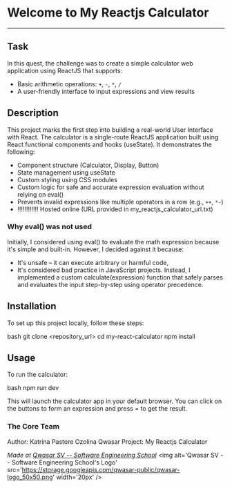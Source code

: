 # Welcome to My Reactjs Calculator

---

## Task

In this quest, the challenge was to create a simple calculator web application using ReactJS that supports:

- Basic arithmetic operations: `+`, `-`, `*`, `/`
- A user-friendly interface to input expressions and view results

## Description

This project marks the first step into building a real-world User Interface with React. The calculator is a single-route ReactJS application built using React functional components and hooks (useState). It demonstrates the following:

- Component structure (Calculator, Display, Button)
- State management using useState
- Custom styling using CSS modules
- Custom logic for safe and accurate expression evaluation without relying on eval()
- Prevents invalid expressions like multiple operators in a row (e.g., `++`, `*-`)
- !!!!!!!!!!!! Hosted online (URL provided in my_reactjs_calculator_url.txt)

### Why eval() was not used

Initially, I considered using eval() to evaluate the math expression because it's simple and built-in. However, I decided against it because:

- It's unsafe – it can execute arbitrary or harmful code,
- It's considered bad practice in JavaScript projects.
  Instead, I implemented a custom calculate(expression) function that safely parses and evaluates the input step-by-step using operator precedence.

## Installation

To set up this project locally, follow these steps:

bash
git clone <repository_url>
cd my-react-calculator
npm install

## Usage

To run the calculator:

bash
npm run dev

This will launch the calculator app in your default browser. You can click on the buttons to form an expression and press = to get the result.

### The Core Team

Author:
Katrina Pastore Ozolina
Qwasar Project: My Reactjs Calculator

<span><i>Made at <a href='https://qwasar.io'>Qwasar SV -- Software Engineering School</a></i></span>
<span><img alt='Qwasar SV -- Software Engineering School's Logo' src='https://storage.googleapis.com/qwasar-public/qwasar-logo_50x50.png' width='20px' /></span>
